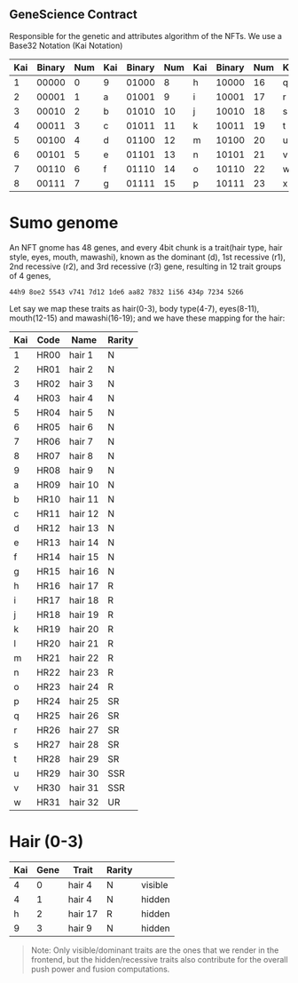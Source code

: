 ## GeneScience Contract

Responsible for the genetic and attributes algorithm of the NFTs. We use a Base32 Notation (Kai Notation)


|Kai|Binary |Num|Kai|Binary |Num|Kai|Binary |Num|Kai|Binary |Num|
|---|-------|---|---|-------|---|---|-------|---|---|-------|---|
| 1 | 00000 | 0 | 9 | 01000 | 8 | h | 10000 |16 | q | 11000 |24 |
| 2 | 00001 | 1 | a | 01001 | 9 | i | 10001 |17 | r | 11001 |25 |
| 3 | 00010 | 2 | b | 01010 | 10| j | 10010 |18 | s | 11010 |26 |
| 4 | 00011 | 3 | c | 01011 | 11| k | 10011 |19 | t | 11011 |27 |
| 5 | 00100 | 4 | d | 01100 | 12| m | 10100 |20 | u | 11100 |28 |
| 6 | 00101 | 5 | e | 01101 | 13| n | 10101 |21 | v | 11101 |29 |
| 7 | 00110 | 6 | f | 01110 | 14| o | 10110 |22 | w | 11110 |30 |
| 8 | 00111 | 7 | g | 01111 | 15| p | 10111 |23 | x | 11111 |31 |


# Sumo genome

An NFT gnome has 48 genes, and every 4bit chunk is a trait(hair type, hair style, eyes, mouth, mawashi), known as the dominant (d), 1st recessive (r1), 2nd recessive (r2), and 3rd recessive (r3) gene, resulting in 12 trait groups of 4 genes, 

```44h9 8oe2 5543 v741 7d12 1de6 aa82 7832 1i56 434p 7234 5266```


Let say we map these traits as hair(0-3), body type(4-7), eyes(8-11), mouth(12-15) and mawashi(16-19); and we have these mapping for the hair:


|Kai| Code |  Name   | Rarity |
|---|------|---------|--------|
| 1 | HR00 | hair 1  |   N    |
| 2 | HR01 | hair 2  |   N    |
| 3 | HR02 | hair 3  |   N    |
| 4 | HR03 | hair 4  |   N    |
| 5 | HR04 | hair 5  |   N    |
| 6 | HR05 | hair 6  |   N    |
| 7 | HR06 | hair 7  |   N    |
| 8 | HR07 | hair 8  |   N    |
| 9 | HR08 | hair 9  |   N    |
| a | HR09 | hair 10 |   N    |
| b | HR10 | hair 11 |   N    |
| c | HR11 | hair 12 |   N    |
| d | HR12 | hair 13 |   N    |
| e | HR13 | hair 14 |   N    |
| f | HR14 | hair 15 |   N    |
| g | HR15 | hair 16 |   N    |
| h | HR16 | hair 17 |   R    |
| i | HR17 | hair 18 |   R    |
| j | HR18 | hair 19 |   R    |
| k | HR19 | hair 20 |   R    |
| l | HR20 | hair 21 |   R    |
| m | HR21 | hair 22 |   R    |
| n | HR22 | hair 23 |   R    |
| o | HR23 | hair 24 |   R    |
| p | HR24 | hair 25 |   SR   |
| q | HR25 | hair 26 |   SR   |
| r | HR26 | hair 27 |   SR   |
| s | HR27 | hair 28 |   SR   |
| t | HR28 | hair 29 |   SR   |
| u | HR29 | hair 30 |   SSR  |
| v | HR30 | hair 31 |   SSR  |
| w | HR31 | hair 32 |   UR   |

# Hair (0-3)
|Kai| Gene |  Trait   | Rarity |         |
|---|------|----------|--------|---------|
| 4 |    0 | hair 4   | N      | visible |
| 4 |    1 | hair 4   | N      | hidden  |
| h |    2 | hair 17  | R      | hidden  |
| 9 |    3 | hair 9   | N      | hidden  |


> Note: Only visible/dominant traits are the ones that we render in the frontend, but the hidden/recessive traits also contribute for the overall push power and fusion computations.
